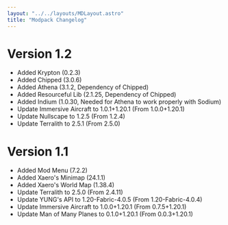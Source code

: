 ```yaml
---
layout: "../../layouts/MDLayout.astro"
title: "Modpack Changelog"
---
```


# Version 1.2
- Added Krypton (0.2.3)
- Added Chipped (3.0.6)
- Added Athena (3.1.2, Dependency of Chipped)
- Added Resourceful Lib (2.1.25, Dependency of Chipped)
- Added Indium (1.0.30, Needed for Athena to work properly with Sodium)
- Update Immersive Aircraft to 1.0.1+1.20.1 (From 1.0.0+1.20.1)
- Update Nullscape to 1.2.5 (From 1.2.4)
- Update Terralith to 2.5.1 (From 2.5.0)

# Version 1.1
- Added Mod Menu (7.2.2)
- Added Xaero's Minimap (24.1.1)
- Added Xaero's World Map (1.38.4)
- Update Terralith to 2.5.0 (From 2.4.11)
- Update YUNG's API to 1.20-Fabric-4.0.5 (From 1.20-Fabric-4.0.4)
- Update Immersive Aircraft to 1.0.0+1.20.1 (From 0.7.5+1.20.1)
- Update Man of Many Planes to 0.1.0+1.20.1 (From 0.0.3+1.20.1)